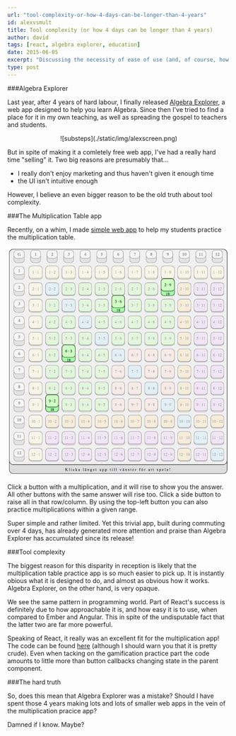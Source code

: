```yaml
---
url: "tool-complexity-or-how-4-days-can-be-longer-than-4-years"
id: alexvsmult
title: Tool complexity (or how 4 days can be longer than 4 years)
author: david
tags: [react, algebra explorer, education]
date: 2015-06-05
excerpt: "Discussing the necessity of ease of use (and, of course, how great React is)"
type: post
---
```



###Algebra Explorer

Last year, after 4 years of hard labour, I finally released [Algebra Explorer](../algebra-explorer-a-symbolic-calculator-web-app/), a web app designed to help you learn Algebra. Since then I've tried to find a place for it in my own teaching, as well as spreading the gospel to teachers and students.

<p style='text-align:center;'>
![substeps](./static/img/alexscreen.png)
</p>

But in spite of making it a comletely free web app, I've had a really hard time "selling" it. Two big reasons are presumably that...

*    I really don't enjoy marketing and thus haven't given it enough time
*    the UI isn't intuitive enough

However, I believe an even bigger reason to be the old truth about tool complexity.

###The Multiplication Table app

Recently, on a whim, I made [simple web app](https://blog.krawaller.se/multhelp/) to help my students practice the multiplication table.

![Multiplication table practice](./static/img/mult.png)

Click a button with a multiplication, and it will rise to show you the answer. All other buttons with the same answer will rise too. Click a side button to raise all in that row/column. By using the top-left button you can also practice multiplications within a given range.

Super simple and rather limited. Yet this trivial app, built during commuting over 4 days, has already generated more attention and praise than Algebra Explorer has accumulated since its release!


###Tool complexity

The biggest reason for this disparity in reception is likely that the multiplication table practice app is so much easier to pick up. It is instantly obious what it is designed to do, and almost as obvious how it works. Algebra Explorer, on the other hand, is very opaque. 

We see the same pattern in programming world. Part of React's success is definitely due to how approachable it is, and how easy it is to use, when compared to Ember and Angular. This in spite of the undisputable fact that the latter two are far more powerful.

Speaking of React, it really was an excellent fit for the multiplication app! The code can be found [here](https://github.com/krawaller/multhelp) (although I should warn you that it is pretty crude). Even when tacking on the gamification practice part the code amounts to little more than button callbacks changing state in the parent component.

###The hard truth

So, does this mean that Algebra Explorer was a mistake? Should I have spent those 4 years making lots and lots of smaller web apps in the vein of the multiplication pracice app?

Damned if I know. Maybe?


